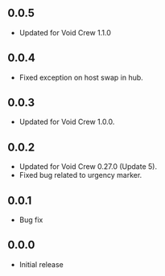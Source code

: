 ## 0.0.5
- Updated for Void Crew 1.1.0

## 0.0.4
- Fixed exception on host swap in hub.

## 0.0.3
- Updated for Void Crew 1.0.0.

## 0.0.2
- Updated for Void Crew 0.27.0 (Update 5).
- Fixed bug related to urgency marker.

## 0.0.1
- Bug fix

## 0.0.0
- Initial release

